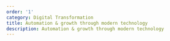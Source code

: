 ```yaml
---
order: '1'
category: Digital Transformation
title: Automation & growth through modern technology
description: Automation & growth through modern technology
---
```


